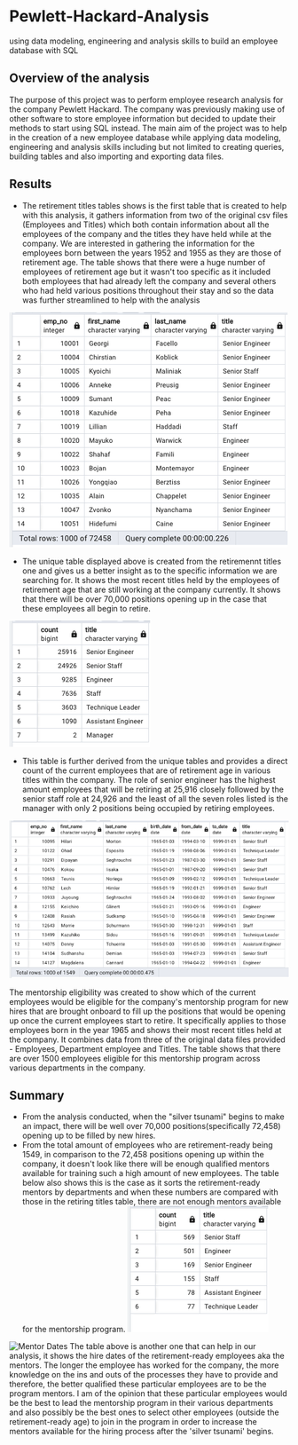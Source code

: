 # Pewlett-Hackard-Analysis
using data modeling, engineering and analysis skills to build an employee database with SQL 

## Overview of the analysis 
The purpose of this project was to perform employee research analysis for the company Pewlett Hackard. The company was previously making use of other software to store employee information but decided to update their methods to start using SQL instead. The main aim of the project was to help in the creation of a new employee database while applying data modeling, engineering and analysis skills including but not limited to creating queries, building tables and also importing and exporting data files.

## Results

- The retirement titles tables shows is the first table that is created to help with this analysis, it gathers information from two of the original csv files (Employees and Titles) which both contain information about all the employees of the company and the titles they have held while at the company. We are interested in gathering the information for the employees born between the years 1952 and 1955 as they are those of retirement age. The table shows that there were a huge number of employees of retirement age but it wasn't too specific as it included both employees that had already left the company and several others who had held various positions throughout their stay and so the data was further streamlined to help with the analysis

![Unique Titles Table](https://github.com/SNwokolo/Pewlett-Hackard-Analysis/blob/445a2be4579e407160f5bd2a91fcab1155577219/Data/Unique%20titles.png)

- The unique table displayed above is created from the retiremennt titles one and gives us a better insight as to the specific information we are searching for. It shows the most recent titles held by the employees of retirement age that are still working at the company currently. It shows that there will be over 70,000 positions opening up in the case that these employees all begin to retire.

![Retiring Tiles Table](https://github.com/SNwokolo/Pewlett-Hackard-Analysis/blob/445a2be4579e407160f5bd2a91fcab1155577219/Data/Retiring%20titles.png)

- This table is further derived from the unique tables and provides a direct count of the current employees that are of retirement age in various titles within the company. The role of senior engineer has the highest amount employees that will be retiring at 25,916 closely followed by the senior staff role at 24,926 and the least of all the seven roles listed is the manager with only 2 positions being occupied by retiring employees.

![Mentorship Eligibility Table](https://github.com/SNwokolo/Pewlett-Hackard-Analysis/blob/445a2be4579e407160f5bd2a91fcab1155577219/Data/Mentorship%20eligibility.png)

The mentorship eligibility was created to show which of the current employees would be eligible for the company's mentorship program for new hires that are brought onboard to fill up the positions that would be opening up once the current employees start to retire. It specifically applies to those employees born in the year 1965 and shows their most recent titles held at the company. It combines data from three of the original data files provided - Employees, Department employee and Titles. The table shows that there are over 1500 employees eligible for this mentorship program across various departments in the company.

## Summary
- From the analysis conducted, when the "silver tsunami" begins to make an impact, there will be well over 70,000 positions(specifically 72,458) opening up to be filled by new hires.
- From the total amount of employees who are retirement-ready being 1549, in comparison to the 72,458 positions opening up within the company, it doesn't look like there will be enough qualified mentors available for training such a high amount of new employees. The table below also shows this is the case as it sorts the retirement-ready mentors by departments and when these numbers are compared with those in the retiring titles table, there are not enough mentors available for the mentorship program. 
![Mentorship titles Table](https://github.com/SNwokolo/Pewlett-Hackard-Analysis/blob/7e079801b7dd6e4b0d6d2304f5716706c2443cab/Data/ment%20titles.png)

![Mentor Dates]()
The table above is another one that can help in our analysis, it shows the hire dates of the retirement-ready employees aka the mentors. The longer the employee has worked for the company, the more knowledge on the ins and outs of the processes they have to provide and therefore, the better qualified these particular employees are to be the program mentors. I am of the opinion that these particular employees would be the best to lead the mentorship program in their various departments and also possibly be the best ones to select other employees (outside the retirement-ready age) to join in the program in order to increase the mentors available for the hiring process after the 'silver tsunami' begins.